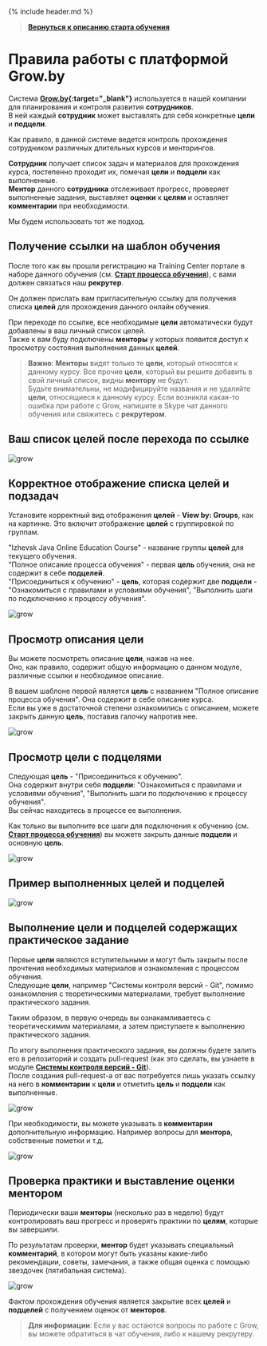 {% include header.md %}

>
>**[Вернуться к описанию старта обучения]({{site.materialsurl}}general/education_start)**
>

Правила работы с платформой Grow.by
====================

Система **[Grow.by](https://grow.by){:target="_blank"}** используется в нашей компании для планирования и контроля развития **сотрудников**.  
В ней каждый **сотрудник** может выставлять для себя конкретные **цели** и **подцели**.

Как правило, в данной системе ведется контроль прохождения сотрудником различных длительных курсов и менторингов.

**Сотрудник** получает список задач и материалов для прохождения курса, постепенно проходит их, помечая **цели** и **подцели** как выполненные.  
**Ментор** данного **сотрудника** отслеживает прогресс, проверяет выполненные задания, выставляет **оценки** к **целям** и оставляет **комментарии** при необходимости.

Мы будем использовать тот же подход.

Получение ссылки на шаблон обучения
---------------------

После того как вы прошли регистрацию на Training Center портале в наборе данного обучения (см. **[Старт процесса обучения]({{site.materialsurl}}general/education_start)**), с вами должен связаться наш **рекрутер**.

Он должен прислать вам пригласительную ссылку для получения списка **целей** для прохождения данного онлайн обучения.

При переходе по ссылке, все необходимые **цели** автоматически будут добавлены в ваш личный список целей.  
Также к вам буду подключены **менторы** у которых появится доступ к просмотру состояния выполнения данных **целей**.

>**Важно**: **Менторы** видят только те **цели**, который относятся к данному курсу. Все прочие **цели**, который вы решите добавить в свой личный список, видны **ментору** не будут.  
>Будьте внимательны, не модифицируйте названия и не удаляйте **цели**, относящиеся к данному курсу. Если возникла какая-то ошибка при работе с Grow, напишите в Skype чат данного обучения или свяжитесь с **рекрутером**.

Ваш список целей после перехода по ссылке
---------------------

![grow]({{site.materialsurl}}general/img/grow-my-goals.png)

Корректное отображение списка целей и подзадач
---------------------

Установите корректный вид отображения **целей** - **View by: Groups**, как на картинке. Это включит отображение **целей** с группировкой по группам.

"Izhevsk Java Online Education Course" - название группы **целей** для текущего обучения.  
"Полное описание процесса обучения" - первая **цель** обучения, она не содержит в себе **подцелей**.  
"Присоединиться к обучению" - **цель**, которая содержит две **подцели** - "Ознакомиться с правилами и условиями обучения", "Выполнить шаги по подключению к процессу обучения".  

![grow]({{site.materialsurl}}general/img/grow-my-goals-ready.png)

Просмотр описания цели
---------------------

Вы можете посмотреть описание **цели**, нажав на нее.  
Оно, как правило, содержит общую информацию о данном модуле, различные ссылки и необходимое описание.

В вашем шаблоне первой является **цель** с названием "Полное описание процесса обучения". Она содержит в себе описание курса.  
Если вы уже в достаточной степени ознакомились с описанием, можете закрыть данную **цель**, поставив галочку напротив нее.  

![grow]({{site.materialsurl}}general/img/grow-goal-course-description.png)

Просмотр цели с подцелями
---------------------

Следующая **цель** - "Присоединиться к обучению".  
Она содержит внутри себя **подцели**: "Ознакомиться с правилами и условиями обучения", "Выполнить шаги по подключению к процессу обучения".  
Вы сейчас находитесь в процессе ее выполнения.

Как только вы выполните все шаги для подключения к обучению (см. **[Старт процесса обучения]({{site.materialsurl}}general/education_start)**) вы можете закрыть данные **подцели** и основную **цель**.

![grow]({{site.materialsurl}}general/img/grow-start-education-goal.png)

Пример выполненных целей и подцелей
---------------------

![grow]({{site.materialsurl}}general/img/grow-start-education-goal-done.png)

Выполнение цели и подцелей содержащих практическое задание
---------------------

Первые **цели** являются вступительными и могут быть закрыты после прочтения необходимых материалов и ознакомления с процессом обучения.  
Следующие **цели**, например "Системы контроля версий - Git", помимо ознакомления с теоретическими материалами, требует выполнение практического задания.

Таким образом, в первую очередь вы ознакамливаетесь с теоретическимим материалами, а затем приступаете к выполнению практического задания.

По итогу выполнения практического задания, вы должны будете залить его в репозиторий и создать pull-request (как это сделать, вы узнаете в модуле **[Системы контроля версий - Git]({{site.materialsurl}}git/git)**).  
После создания pull-request-а от вас потребуется лишь указать ссылку на него в **комментарии** к **цели** и отметить **цель** и **подцели** как выполненные.

![grow]({{site.materialsurl}}general/img/grow-git-goal.png)

При необходимости, вы можете указывать в **комментарии** дополнительную информацию. Например вопросы для **ментора**, собственные пометки и т.д.

![grow]({{site.materialsurl}}general/img/grow-git-goal-comment-done.png)

Проверка практики и выставление оценки ментором
---------------------

Периодически ваши **менторы** (несколько раз в неделю) будут контролировать ваш прогресс и проверять практики по **целям**, которые вы завершили.

По результатам проверки, **ментор** будет указывать специальный **комментарий**, в котором могут быть указаны какие-либо рекомендации, советы, замечания, а также общая оценка с помощью звездочек (пятибальная система).

![grow]({{site.materialsurl}}general/img/grow-git-goal-review-done.png)

Фактом прохождения обучения является закрытие всех **целей** и **подцелей** с получением оценок от **менторов**.

>**Для информации**: Если у вас остаются вопросы по работе с Grow, вы можете обратиться в чат обучения, либо к нашему рекрутеру.